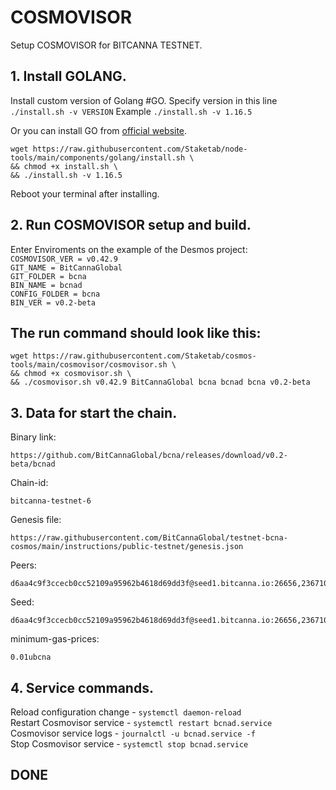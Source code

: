 # COSMOVISOR
Setup COSMOVISOR for BITCANNA TESTNET.

## 1. Install GOLANG.
Install custom version of Golang #GO. 
Specify version in this line `./install.sh -v VERSION`
Example `./install.sh -v 1.16.5`

Or you can install GO from [official website](https://golang.org/doc/install).
```
wget https://raw.githubusercontent.com/Staketab/node-tools/main/components/golang/install.sh \
&& chmod +x install.sh \
&& ./install.sh -v 1.16.5
```
Reboot your terminal after installing.

## 2. Run COSMOVISOR setup and build.
Enter Enviroments on the example of the Desmos project:  
`COSMOVISOR_VER = v0.42.9`  
`GIT_NAME = BitCannaGlobal`  
`GIT_FOLDER = bcna`  
`BIN_NAME = bcnad`  
`CONFIG_FOLDER = bcna`  
`BIN_VER = v0.2-beta`

## The run command should look like this:
```
wget https://raw.githubusercontent.com/Staketab/cosmos-tools/main/cosmovisor/cosmovisor.sh \
&& chmod +x cosmovisor.sh \
&& ./cosmovisor.sh v0.42.9 BitCannaGlobal bcna bcnad bcna v0.2-beta
```

## 3. Data for start the chain. 
Binary link:
```
https://github.com/BitCannaGlobal/bcna/releases/download/v0.2-beta/bcnad
```
Chain-id:
```
bitcanna-testnet-6
```  
Genesis file:
```
https://raw.githubusercontent.com/BitCannaGlobal/testnet-bcna-cosmos/main/instructions/public-testnet/genesis.json
```
Peers:
```
d6aa4c9f3ccecb0cc52109a95962b4618d69dd3f@seed1.bitcanna.io:26656,23671067d0fd40aec523290585c7d8e91034a771@seed2.bitcanna.io:26656
```
Seed:
```
d6aa4c9f3ccecb0cc52109a95962b4618d69dd3f@seed1.bitcanna.io:26656,23671067d0fd40aec523290585c7d8e91034a771@seed2.bitcanna.io:26656
```
minimum-gas-prices:
```
0.01ubcna
```

## 4. Service commands.
Reload configuration change - `systemctl daemon-reload`  
Restart Cosmovisor service - `systemctl restart bcnad.service`  
Cosmovisor service logs - `journalctl -u bcnad.service -f`  
Stop Cosmovisor service - `systemctl stop bcnad.service`  

## DONE
